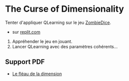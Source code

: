 # The Curse of Dimensionality

Tenter d'appliquer QLearning sur le jeu [ZombieDice](../gameZombies/intro.md).

* sur [replit.com](https://replit.com/repls/@ChefProjetIA21/jeu-ZombieDice)

1. Appréhender le jeu en jouant.
2. Lancer QLearning avec des paramètres cohérents...

## Support PDF

* [Le fléau de la dimension](https://raw.githubusercontent.com/ceri-num/module-DUU/master/notions/the-curse.pdf)
